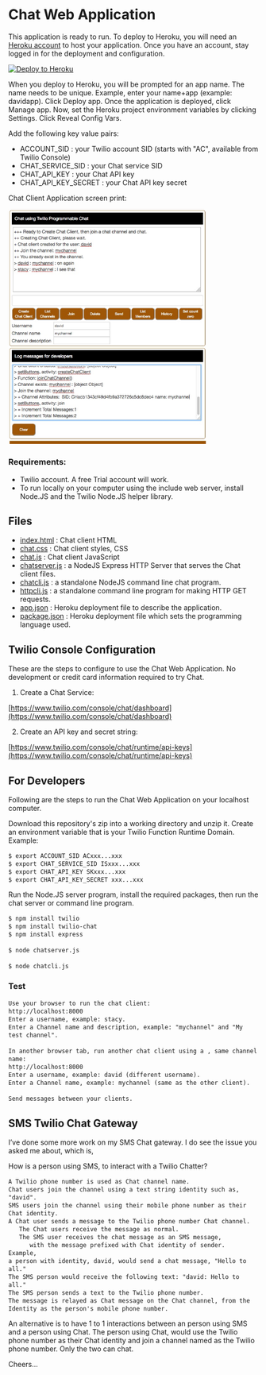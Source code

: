 # Chat Web Application

This application is ready to run.
To deploy to Heroku, you will need an [Heroku account](https://heroku.com/) to host your application.
Once you have an account, stay logged in for the deployment and configuration.

[![Deploy to Heroku](https://www.herokucdn.com/deploy/button.svg)](https://heroku.com/deploy?template=https://github.com/tigerfarm/tigchat)

When you deploy to Heroku, you will be prompted for an app name. 
The name needs to be unique. Example, enter your name+app (example: davidapp). 
Click Deploy app. Once the application is deployed, click Manage app. 
Now, set the Heroku project environment variables by clicking Settings. 
Click Reveal Config Vars.

Add the following key value pairs:
- ACCOUNT_SID : your Twilio account SID (starts with "AC", available from Twilio Console)
- CHAT_SERVICE_SID : your Chat service SID
- CHAT_API_KEY : your Chat API key
- CHAT_API_KEY_SECRET : your Chat API key secret

Chat Client Application screen print:

<img src="ChatClient.jpg" width="400"/>

### Requirements:

- Twilio account. A free Trial account will work.
- To run locally on your computer using the include web server, install Node.JS and the Twilio Node.JS helper library.

## Files

- [index.html](index.html) : Chat client HTML
- [chat.css](chat.css) : Chat client styles, CSS
- [chat.js](chat.js) : Chat client JavaScript
- [chatserver.js](chatserver.js) : a NodeJS Express HTTP Server that serves the Chat client files.
- [chatcli.js](chatcli.js) : a standalone NodeJS command line chat program.
- [httpcli.js](httpcli.js) : a standalone command line program for making HTTP GET requests.
- [app.json](app.json) : Heroku deployment file to describe the application.
- [package.json](package.json) : Heroku deployment file which sets the programming language used.

## Twilio Console Configuration

These are the steps to configure to use the Chat Web Application.
No development or credit card information required to try Chat.

1. Create a Chat Service:

[https://www.twilio.com/console/chat/dashboard](https://www.twilio.com/console/chat/dashboard)

2. Create an API key and secret string:

[https://www.twilio.com/console/chat/runtime/api-keys](https://www.twilio.com/console/chat/runtime/api-keys)

## For Developers

Following are the steps to run the Chat Web Application on your localhost computer.

Download this repository's zip into a working directory and unzip it.
Create an environment variable that is your Twilio Function Runtime Domain.
Example:
````
$ export ACCOUNT_SID ACxxx...xxx
$ export CHAT_SERVICE_SID ISxxx...xxx
$ export CHAT_API_KEY SKxxx...xxx
$ export CHAT_API_KEY_SECRET xxx...xxx
````
Run the Node.JS server program, install the required packages, then run the chat server or command line program.
````
$ npm install twilio
$ npm install twilio-chat
$ npm install express

$ node chatserver.js

$ node chatcli.js
````
### Test
````
Use your browser to run the chat client:
http://localhost:8000
Enter a username, example: stacy.
Enter a Channel name and description, example: "mychannel" and "My test channel".

In another browser tab, run another chat client using a , same channel name:
http://localhost:8000
Enter a username, example: david (different username).
Enter a Channel name, example: mychannel (same as the other client).

Send messages between your clients.
````
## SMS Twilio Chat Gateway

I’ve done some more work on my SMS Chat gateway. I do see the issue you asked me about, which is,

How is a person using SMS, to interact with a Twilio Chatter?

````
A Twilio phone number is used as Chat channel name.
Chat users join the channel using a text string identity such as, "david".
SMS users join the channel using their mobile phone number as their Chat identity.
A Chat user sends a message to the Twilio phone number Chat channel.
   The Chat users receive the message as normal.
   The SMS user receives the chat message as an SMS message,
      with the message prefixed with Chat identity of sender.
Example,
a person with identity, david, would send a chat message, "Hello to all."
The SMS person would receive the following text: "david: Hello to all."
The SMS person sends a text to the Twilio phone number.
The message is relayed as Chat message on the Chat channel, from the Identity as the person's mobile phone number.
````
An alternative is to have 1 to 1 interactions between an person using SMS and a person using Chat.
The person using Chat, would use the Twilio phone number as their Chat identity and join a channel named as the Twilio phone number.
Only the two can chat.

Cheers...
